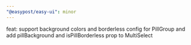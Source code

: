 ```yaml
---
"@easypost/easy-ui": minor
---
```


feat: support background colors and borderless config for PillGroup and add pillBackground and isPillBorderless prop to MultiSelect
